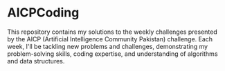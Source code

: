 # AICPCoding
This repository contains my solutions to the weekly challenges presented by the AICP (Artificial Intelligence Community Pakistan) challenge. Each week, I'll be tackling new problems and challenges, demonstrating my problem-solving skills, coding expertise, and understanding of algorithms and data structures.
